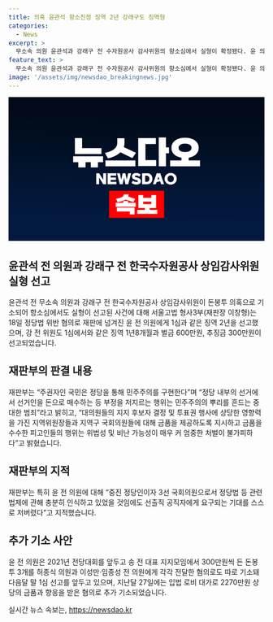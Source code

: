 ```yaml
---
title: 의혹 윤관석 항소진정 징역 2년 강래구도 징역형
categories:
  - News
excerpt: >
  무소속 의원 윤관석과 강래구 전 수자원공사 감사위원의 항소심에서 실형이 확정됐다. 윤 의원에게는 2년 징역, 강 전 위원에게는 1년8개월 징역과 벌금이 선고됐으며, 재판부는 정당법 위반을 비난하며 엄중한 처벌을 요구했다. 윤 의원은 당대표 선거를 앞두고 현금 6000만원을 요구한 혐의로 기소됐으며, 강 전 위원은 수수 혐의 등으로 기소됐다. 추가로 입법 로비 대가로 금품과 향응을 받은 혐의도 추가 기소됐다.
feature_text: >
  무소속 의원 윤관석과 강래구 전 수자원공사 감사위원의 항소심에서 실형이 확정됐다. 윤 의원에게는 2년 징역, 강 전 위원에게는 1년8개월 징역과 벌금이 선고됐으며, 재판부는 정당법 위반을 비난하며 엄중한 처벌을 요구했다. 윤 의원은 당대표 선거를 앞두고 현금 6000만원을 요구한 혐의로 기소됐으며, 강 전 위원은 수수 혐의 등으로 기소됐다. 추가로 입법 로비 대가로 금품과 향응을 받은 혐의도 추가 기소됐다.
image: '/assets/img/newsdao_breakingnews.jpg'
---
```


<p><img src="/assets/img/newsdao_breakingnews.jpg" alt="pcversion 속보" /></p>

<h2 data-ke-size="size26">윤관석 전 의원과 강래구 전 한국수자원공사 상임감사위원 실형 선고</h2>

<p data-ke-size="size16">윤관석 전 무소속 의원과 강래구 전 한국수자원공사 상임감사위원이 돈봉투 의혹으로 기소되어 항소심에서도 실형이 선고된 사건에 대해 서울고법 형사3부(재판장 이창형)는 18일 정당법 위반 혐의로 재판에 넘겨진 윤 전 의원에게 1심과 같은 징역 2년을 선고했으며, 강 전 위원도 1심에서와 같은 징역 1년8개월과 벌금 600만원, 추징금 300만원이 선고되었습니다.</p>

<h2 data-ke-size="size26">재판부의 판결 내용</h2>

<p data-ke-size="size16">재판부는 “주권자인 국민은 정당을 통해 민주주의를 구현한다”며 “정당 내부의 선거에서 선거인을 돈으로 매수하는 등 부정을 저지르는 행위는 민주주의의 뿌리를 흔드는 중대한 범죄”라고 밝히고, “대의원들의 지지 후보자 결정 및 투표권 행사에 상당한 영향력을 가진 지역위원장들과 지역구 국회의원들에 대해 금품을 제공하도록 지시하고 금품을 수수한 피고인들의 행위는 위법성 및 비난 가능성이 매우 커 엄중한 처벌이 불가피하다”고 밝혔습니다.</p>

<h2 data-ke-size="size26">재판부의 지적</h2>

<p data-ke-size="size16">재판부는 특히 윤 전 의원에 대해 “중진 정당인이자 3선 국회의원으로서 정당법 등 관련 법제에 관해 충분히 인식하고 있었을 것임에도 선출직 공직자에게 요구되는 기대를 스스로 저버렸다”고 지적했습니다.</p>

<h2 data-ke-size="size26">추가 기소 사안</h2>

<p data-ke-size="size16">윤 전 의원은 2021년 전당대회를 앞두고 송 전 대표 지지모임에서 300만원씩 든 돈봉투 3개를 허종식 의원과 이성만·임종성 전 의원에게 각각 전달한 혐의로도 따로 기소돼 다음달 말 1심 선고를 앞두고 있으며, 지난달 27일에는 입법 로비 대가로 2270만원 상당의 금품과 향응을 받은 혐의로 추가 기소되었습니다.</p>
실시간 뉴스 속보는, <a href="https://newsdao.kr" rel="dofollow">https://newsdao.kr</a>


